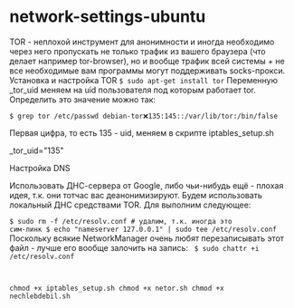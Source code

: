 # network-settings-ubuntu
TOR - неплохой инструмент для анонимности и иногда необходимо через него пропускать не только трафик из вашего браузера (что делает например tor-browser), но и вообще трафик всей системы + не все необходимые вам программы могут поддерживать socks-прокси.
Установка и настройка TOR
<code>$ sudo apt-get install tor</code>
Переменную _tor_uid меняем на uid пользователя под которым работает tor. Определить это значение можно так:

<code>$ grep tor /etc/passwd
debian-tor:x:135:145::/var/lib/tor:/bin/false</code>

Первая цифра, то есть 135 - uid, меняем в скрипте iptables_setup.sh

_tor_uid="135"


Настройка DNS

Использовать ДНС-сервера от Google, либо чьи-нибудь ещё - плохая идея, т.к. они тотчас вас деанонимизируют. Будем использовать локальный ДНС средствами TOR. Для выполним следующее:

<code>$ sudo rm -f /etc/resolv.conf # удалим, т.к. иногда это сим-линк
$ echo "nameserver 127.0.0.1" | sudo tee /etc/resolv.conf
</code>
Поскольку всякие NetworkManager очень любят перезаписывать этот файл - лучше его вообще залочить на запись:
<code>
$ sudo chattr +i /etc/resolv.conf

chmod +x iptables_setup.sh
chmod +x netor.sh
chmod +x nechlebdebil.sh</code>

